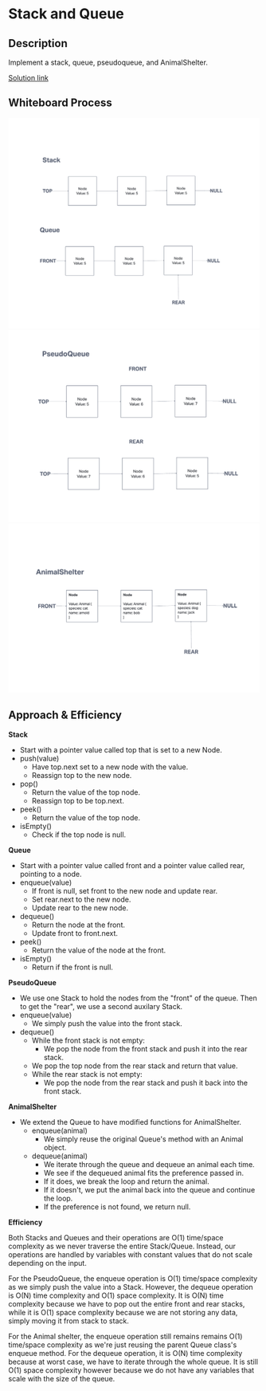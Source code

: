# Stack and Queue
## Description
Implement a stack, queue, pseudoqueue, and AnimalShelter.

[Solution link](./stack-and-queue.js)

## Whiteboard Process
![image](./Whiteboard.png)
![image](./Whiteboard2.png)
![image](./Whiteboard3.png)

## Approach & Efficiency

**Stack**
* Start with a pointer value called top that is set to a new Node.
* push(value)
  * Have top.next set to a new node with the value.
  * Reassign top to the new node.
* pop()
  * Return the value of the top node.
  * Reassign top to be top.next.
* peek()
  * Return the value of the top node.
* isEmpty()
  * Check if the top node is null.

**Queue**
* Start with a pointer value called front and a pointer value called rear, pointing to a node.
* enqueue(value)
  * If front is null, set front to the new node and update rear.
  * Set rear.next to the new node.
  * Update rear to the new node.
* dequeue()
  * Return the node at the front.
  * Update front to front.next.
* peek()
  * Return the value of the node at the front.
* isEmpty()
  * Return if the front is null.

**PseudoQueue**
* We use one Stack to hold the nodes from the "front" of the queue. Then to get the "rear", we use a second auxilary Stack.
* enqueue(value)
  * We simply push the value into the front stack.
* dequeue()
  * While the front stack is not empty:
    * We pop the node from the front stack and push it into the rear stack.
  * We pop the top node from the rear stack and return that value.
  * While the rear stack is not empty:
    * We pop the node from the rear stack and push it back into the front stack.

**AnimalShelter**
* We extend the Queue to have modified functions for AnimalShelter.
  * enqueue(animal)
    * We simply reuse the original Queue's method with an Animal object.
  * dequeue(animal)
    * We iterate through the queue and dequeue an animal each time.
    * We see if the dequeued animal fits the preference passed in.
    * If it does, we break the loop and return the animal.
    * If it doesn't, we put the animal back into the queue and continue the loop.
    * If the preference is not found, we return null.

**Efficiency**

Both Stacks and Queues and their operations are O(1) time/space complexity as we never traverse the entire Stack/Queue. Instead, our operations are handled by variables with constant values that do not scale depending on the input.

For the PseudoQueue, the enqueue operation is O(1) time/space complexity as we simply push the value into a Stack. However, the dequeue operation is O(N) time complexity and O(1) space complexity. It is O(N) time complexity because we have to pop out the entire front and rear stacks, while it is O(1) space complexity because we are not storing any data, simply moving it from stack to stack.

For the Animal shelter, the enqueue operation still remains remains O(1) time/space complexity as we're just reusing the parent Queue class's enqueue method. For the dequeue operation, it is O(N) time complexity because at worst case, we have to iterate through the whole queue. It is still O(1) space complexity however because we do not have any variables that scale with the size of the queue.
